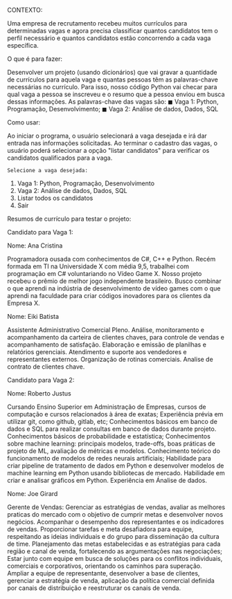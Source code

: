 CONTEXTO:

  Uma empresa de recrutamento recebeu muitos currículos
para determinadas vagas e agora precisa classificar
quantos candidatos tem o perfil necessário e quantos
candidatos estão concorrendo a cada vaga específica.

O que é para fazer:

  Desenvolver um projeto (usando dicionários) que vai gravar
a quantidade de currículos para aquela vaga e quantas
pessoas têm as palavras-chave necessárias no currículo.
Para isso, nosso código Python vai checar para qual vaga a
pessoa se inscreveu e o resumo que a pessoa enviou em
busca dessas informações.
As palavras-chave das vagas são:
◼ Vaga 1: Python, Programação, Desenvolvimento;
◼ Vaga 2: Análise de dados, Dados, SQL

Como usar:

Ao iniciar o programa, o usuário selecionará a vaga desejada e irá dar entrada nas informações solicitadas. Ao terminar o cadastro das vagas, o usuário poderá selecionar a opção "listar candidatos" para verificar os candidatos qualificados para a vaga.
    
    Selecione a vaga desejada: 

1. Vaga 1: Python, Programação, Desenvolvimento
2. Vaga 2: Análise de dados, Dados, SQL        
3. Listar todos os candidatos
4. Sair

Resumos de currículo para testar o projeto:

Candidato para Vaga 1:

Nome: Ana Cristina

Programadora ousada com conhecimentos de C#, C++ e Python. Recém formada em TI na Universidade X com média 9,5, trabalhei com programação em C# voluntariando no Vídeo Game X. Nosso projeto recebeu o prêmio de melhor jogo independente brasileiro. Busco combinar o que aprendi na indústria de desenvolvimento  de vídeo games com o que aprendi na faculdade para criar códigos inovadores para os clientes da Empresa X.

Nome: Eiki Batista

Assistente Administrativo Comercial Pleno. Análise, monitoramento e acompanhamento da carteira de clientes chaves, para controle de vendas e acompanhamento de satisfação. Elaboração e emissão de planilhas e relatórios gerenciais. Atendimento e suporte aos vendedores e representantes externos. Organização de rotinas comerciais. Analise de contrato de clientes chave.


Candidato para Vaga 2:

Nome: Roberto Justus

Cursando Ensino Superior em Administração de Empresas, cursos de computação e cursos relacionados à área de exatas; Experiência prévia em utilizar git, como github, gitlab, etc; Conhecimentos básicos em banco de dados e SQL para realizar consultas em banco de dados durante projeto. Conhecimentos básicos de probabilidade e estatística; Conhecimentos sobre machine learning: principais modelos, trade-offs, boas práticas de projeto de ML, avaliação de métricas e modelos. Conhecimento teórico do funcionamento de modelos de redes neurais artificiais; Habilidade para criar pipeline de tratamento de dados em Python e desenvolver modelos de machine learning em Python usando bibliotecas de mercado. Habilidade em criar e analisar gráficos em Python. Experiência em Ánalise de dados.

Nome: Joe Girard

Gerente de Vendas: Gerenciar as estratégias de vendas, avaliar as melhores praticas do mercado com o objetivo de cumprir metas e desenvolver novos negócios. Acompanhar o desempenho dos representantes e os indicadores de vendas. Proporcionar tarefas e meta desafiadora para equipe, respeitando as ideias individuais e do grupo para disseminação da cultura de time. Planejamento das metas estabelecidas e as estratégias para cada região e canal de venda, fortalecendo as argumentações nas negociações; Estar junto com equipe em busca de soluções para os conflitos individuais, comerciais e corporativos, orientando os caminhos para superação. Ampliar a equipe de representante, desenvolver a base de clientes, gerenciar a estratégia de venda, aplicação da política comercial definida por canais de distribuição e reestruturar os canais de venda.
